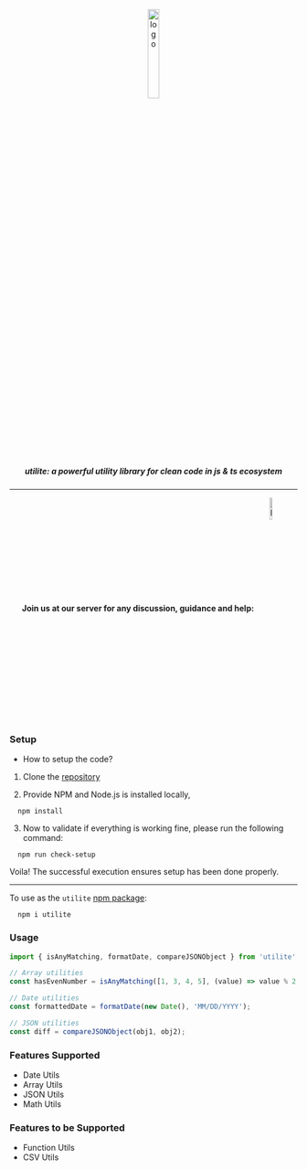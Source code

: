 <p align="center">
  <img align="center" width="20%" src="https://raw.githubusercontent.com/shravan20/utilite/main/assets/logo.png" alt="logo"/>
  <h5 align="center">utilite: a powerful utility library for clean code in js & ts ecosystem</h5>
</p>

---

<p align="center">
<b>Join us at our server for any discussion, guidance and help:</b>
<a href="https://discord.gg/2nN2VqwNaK">
  <img align="center" width="10%" src="https://dcbadge.vercel.app/api/server/2nN2VqwNaK" alt="logo"/>
  </a>
</p>

### Setup

- How to setup the code?

1. Clone the [repository](https://github.com/shravan20/utilite)

2. Provide NPM and Node.js is installed locally,

```
  npm install
```

3. Now to validate if everything is working fine, please run the following command:

```
  npm run check-setup
```

Voila! The successful execution ensures setup has been done properly.

---

To use as the `utilite` [npm package](https://www.npmjs.com/package/utilite):

```
  npm i utilite
```

### Usage

```typescript
import { isAnyMatching, formatDate, compareJSONObject } from 'utilite';

// Array utilities
const hasEvenNumber = isAnyMatching([1, 3, 4, 5], (value) => value % 2 === 0);

// Date utilities  
const formattedDate = formatDate(new Date(), 'MM/DD/YYYY');

// JSON utilities
const diff = compareJSONObject(obj1, obj2);
```

### Features Supported

- Date Utils
- Array Utils
- JSON Utils
- Math Utils

### Features to be Supported

- Function Utils
- CSV Utils
